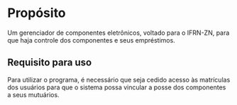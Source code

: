 # Propósito
Um gerenciador de componentes eletrônicos, voltado para o IFRN-ZN, para que haja controle dos componentes e seus empréstimos.

## Requisito para uso
Para utilizar o programa, é necessário que seja cedido acesso às matrículas dos usuários para que o sistema possa vincular a posse dos componentes a seus mutuários.
